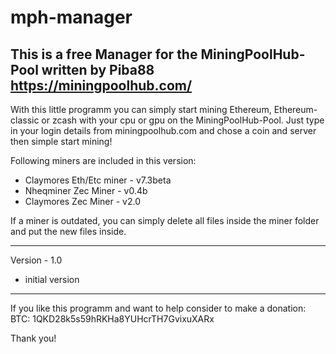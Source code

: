 # mph-manager
This is a free Manager for the MiningPoolHub-Pool written by Piba88
https://miningpoolhub.com/
--------------

With this little programm you can simply start mining Ethereum, Ethereum-classic or zcash with your cpu or gpu on the MiningPoolHub-Pool.
Just type in your login details from miningpoolhub.com and chose a coin and server then simple start mining!

Following miners are included in this version:
- Claymores Eth/Etc miner - v7.3beta
- Nheqminer Zec Miner - v0.4b
- Claymores Zec Miner - v2.0

If a miner is outdated, you can simply delete all files inside the miner folder and put the new files inside.

--------------

Version - 1.0
- initial version

--------------
If you like this programm and want to help consider to make a donation:
BTC: 1QKD28k5s59hRKHa8YUHcrTH7GvixuXARx

Thank you!
